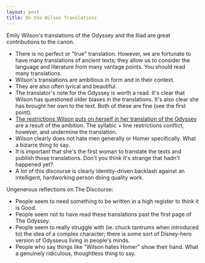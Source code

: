 ```yaml
---
layout: post
title: On the Wilson Translations
---
```

Emily Wilson's translations of the Odyssey and the Iliad are great contributions to the canon. 

- There is no perfect or "true" translation. However, we are fortunate to have many translations of ancient texts; they allow us to consider the language and literature from many vantage points. You should read many translations. 
- Wilson's translations are ambitious in form and in their context.
- They are also often lyrical and beautiful.
- The translator's note for the Odyssey is worth a read. It's clear that Wilson has questioned older biases in the translations. It's also clear she has brought her own to the text. Both of these are fine (see the first point).
- [The restrictions Wilson puts on herself in her translation of the Odyssey](https://www.reddit.com/r/ClassicalEducation/comments/woixd8/comment/l88z73p/?utm_source=share&utm_medium=web3x&utm_name=web3xcss&utm_term=1&utm_content=share_button) are a result of the ambition. The syllabic + line restrictions conflict, however, and undermine the translation.
- Wilson clearly does not hate men generally or Homer specifically. What a bizarre thing to say.
- It is important that she's the first woman to translate the texts and publish those translations. Don't you think it's strange that hadn't happened yet?
- A lot of this discourse is clearly identity-driven backlash against an intelligent, hardworking person doing quality work. 

Ungenerous reflections on The Discourse:
- People seem to need something to be written in a high register to think it is Good.
- People seem not to have read these translations past the first page of The Odyssey.
- People seem to really struggle with (ie. chuck tantrums when introduced to) the idea of a complex character; there is some sort of Disney-hero version of Odysseus living in people's minds.
- People who say things like "Wilson hates Homer" show their hand. What a genuinely ridiculous, thoughtless thing to say. 